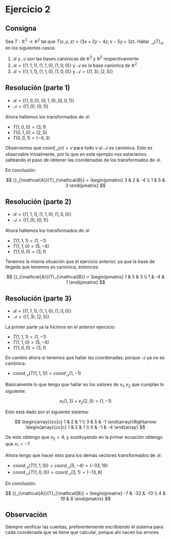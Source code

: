 # Ejercicio 2

## Consigna

Sea $T: \mathbb{R}^3 \to \mathbb{R}^2$ tal que $T(x,y,z) = (3x+2y-4z,x-5y+3z)$.
Hallar ${}_{\mathcal{A}}(T)_{\mathcal{B}}$ en los siguientes casos:

1. $\mathcal{B}$ y $\mathcal{A}$ son las bases canónicas de $\mathbb{R}^3$ y $\mathbb{R}^2$ respectivamente
2. $\mathcal{B} = \{(1,1,1),(1,1,0),(1,0,0)\}$ y $\mathcal{A}$ es la base canónica de $\mathbb{R}^2$
3. $\mathcal{B} = \{(1,1,1),(1,1,0),(1,0,0)\}$ y $\mathcal{A} = \{(1,3),(2,5)\}$

## Resolución (parte 1)

- $\mathcal{B} = \{(1,0,0),(0,1,0),(0,0,1)\}$
- $\mathcal{A} = \{(1,0),(0,1)\}$

Ahora hallemos los transformados de $\mathcal{B}$:

- $T(1,0,0) = (3,1)$
- $T(0,1,0) = (2,5)$
- $T(0,0,1) = (-4,3)$

Observemos que $coord_{\mathcal{A}}(v) = v$ para todo $v$ si $\mathcal{A}$ es canónica. Esto es observable trivialmente, por lo que en este ejemplo nos estaríamos salteando el paso de obtener las coordenadas de los transformados de $\mathcal{B}$.

En conclusión:

$$
{}_{\mathcal{A}}(T)_{\mathcal{B}} =
\begin{pmatrix}
3 & 2 & -4 \\
1 & 5 & 3
\end{pmatrix}
$$

## Resolución (parte 2)

- $\mathcal{B} = \{(1,1,1),(1,1,0),(1,0,0)\}$
- $\mathcal{A} = \{(1,0),(0,1)\}$

Ahora hallemos los transformados de $\mathcal{B}$:

- $T(1,1,1) = (1,-1)$
- $T(1,1,0) = (5,-4)$
- $T(1,0,0) = (3,1)$

Tenemos la misma situación que el ejercicio anterior, ya que la base de llegada que tenemos es canónica, entonces:

$$
{}_{\mathcal{A}}(T)_{\mathcal{B}} =
\begin{pmatrix}
1 & 5 & 3 \\
1 & -4 & 1
\end{pmatrix}
$$

## Resolución (parte 3)

- $\mathcal{B} = \{(1,1,1),(1,1,0),(1,0,0)\}$
- $\mathcal{A} = \{(1,3),(2,5)\}$

La primer parte ya la hicimos en el anterior ejercicio:

- $T(1,1,1) = (1,-1)$
- $T(1,1,0) = (5,-4)$
- $T(1,0,0) = (3,1)$

En cambio ahora si tenemos que hallar las coordenadas, porque $\mathcal{A}$ ya no es canónica:

- $coord_{\mathcal{A}}(T(1,1,1)) = coord_{\mathcal{A}}(1,-1)$

Básicamente lo que tengo que hallar es los valores de $x_1, x_2$ que cumplan lo siguiente:

$$x_1(1,3)+x_2(2,5) = (1,-1)$$

Esto está dado por el siguiente sistema:

$$
\begin{array}{cc|c}
1 & 2 & 1 \\
3 & 5 & -1
\end{array}\Rightarrow
\begin{array}{cc|c}
1 & 2 & 1 \\
0 & -1 & -4
\end{array}
$$

De esto obtengo que $x_2 = 4$, y sustituyendo en la primer ecuación obtengo que $x_1 = -7$.

Ahora tengo que hacer esto para los demás vectores transformados de $\mathcal{B}$:

- $coord_{\mathcal{A}}(T(1,1,0)) = coord_{\mathcal{A}}(5,-4) = (-33,19)$
- $coord_{\mathcal{A}}(T(1,0,0)) = coord_{\mathcal{A}}(3,1) = (-13,8)$

En conclusión:

$$
{}_{\mathcal{A}}(T)_{\mathcal{B}} =
\begin{pmatrix}
-7 & -33 & -13 \\
4 & 19 & 8
\end{pmatrix}
$$

## Observación

Siempre verificar las cuentas, preferentemente escribiendo el sistema para cada coordenada que se tiene que calcular, porque ahí nacen los errores
